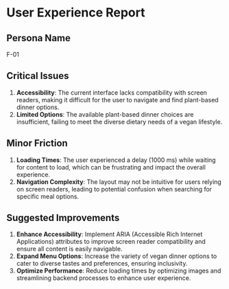 # User Experience Report

## Persona Name
F-01

## Critical Issues
1. **Accessibility**: The current interface lacks compatibility with screen readers, making it difficult for the user to navigate and find plant-based dinner options.
2. **Limited Options**: The available plant-based dinner choices are insufficient, failing to meet the diverse dietary needs of a vegan lifestyle.

## Minor Friction
1. **Loading Times**: The user experienced a delay (1000 ms) while waiting for content to load, which can be frustrating and impact the overall experience.
2. **Navigation Complexity**: The layout may not be intuitive for users relying on screen readers, leading to potential confusion when searching for specific meal options.

## Suggested Improvements
1. **Enhance Accessibility**: Implement ARIA (Accessible Rich Internet Applications) attributes to improve screen reader compatibility and ensure all content is easily navigable.
2. **Expand Menu Options**: Increase the variety of vegan dinner options to cater to diverse tastes and preferences, ensuring inclusivity.
3. **Optimize Performance**: Reduce loading times by optimizing images and streamlining backend processes to enhance user experience.